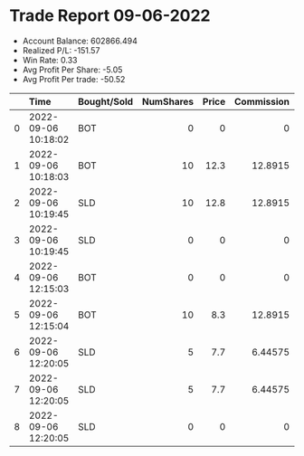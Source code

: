 # Trade Report 09-06-2022
- Account Balance: 602866.494
- Realized P/L: -151.57
- Win Rate: 0.33
- Avg Profit Per Share: -5.05
- Avg Profit Per trade: -50.52

|    | Time                | Bought/Sold   |   NumShares |   Price |   Commission |   RealizedPL | Name                  |
|---:|:--------------------|:--------------|------------:|--------:|-------------:|-------------:|:----------------------|
|  0 | 2022-09-06 10:18:02 | BOT           |           0 |     0   |      0       |        0     | Long Shepard 003 DB   |
|  1 | 2022-09-06 10:18:03 | BOT           |          10 |    12.3 |     12.8915  |        0     | Shares of SPX 3900.0C |
|  2 | 2022-09-06 10:19:45 | SLD           |          10 |    12.8 |     12.8915  |      474.217 | Shares of SPX 3900.0C |
|  3 | 2022-09-06 10:19:45 | SLD           |           0 |     0   |      0       |        0     | Long Shepard 003 DB   |
|  4 | 2022-09-06 12:15:03 | BOT           |           0 |     0   |      0       |        0     | Short Pointer 003 DB  |
|  5 | 2022-09-06 12:15:04 | BOT           |          10 |     8.3 |     12.8915  |        0     | Shares of SPX 3915.0P |
|  6 | 2022-09-06 12:20:05 | SLD           |           5 |     7.7 |      6.44575 |     -312.892 | Shares of SPX 3915.0P |
|  7 | 2022-09-06 12:20:05 | SLD           |           5 |     7.7 |      6.44575 |     -312.892 | Shares of SPX 3915.0P |
|  8 | 2022-09-06 12:20:05 | SLD           |           0 |     0   |      0       |        0     | Short Pointer 003 DB  |